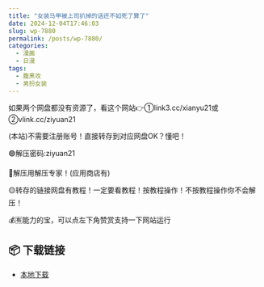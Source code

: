```yaml
---
title: "女装马甲被上司扒掉的话还不如死了算了"
date: 2024-12-04T17:46:03
slug: wp-7880
permalink: /posts/wp-7880/
categories:
  - 漫画
  - 日漫
tags:
  - 腹黑攻
  - 男扮女装
---
```


如果两个网盘都没有资源了，看这个网站👉①link3.cc/xianyu21或②vlink.cc/ziyuan21

(本站)不需要注册账号！直接转存到对应网盘OK？懂吧！

🟢解压密码:ziyuan21

🔵解压用解压专家！(应用商店有)

🟡转存的链接网盘有教程！一定要看教程！按教程操作！不按教程操作你不会解压！

💰🈶能力的宝，可以点左下角赞赏支持一下网站运行

## 📦 下载链接
- [本地下载](https://blziyuan21.com/pay-download/7880?key=dea9b819c1&down_id=0)


